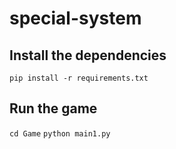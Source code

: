 # special-system

## Install the dependencies

`pip install -r requirements.txt`

## Run the game

`cd Game`
`python main1.py`
